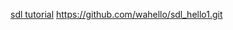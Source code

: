 
[sdl tutorial](https://www.bilibili.com/video/BV1rK411V7eu?p=1)
https://github.com/wahello/sdl_hello1.git

